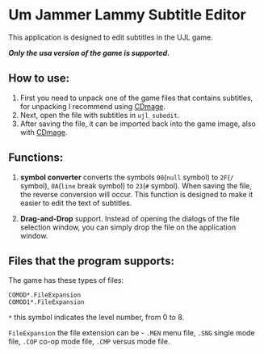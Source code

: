 # Um Jammer Lammy Subtitle Editor
This application is designed to edit subtitles in the UJL game.

**_Only the usa version of the game is supported._**

## How to use:
1. First you need to unpack one of the game files that contains subtitles, for unpacking I recommend using [CDmage](https://www.emuparadise.me/links-and-downloads/General_CD_Utils/CDmage_1.02.1_Beta_5/20).
2. Next, open the file with subtitles in `ujl_subedit`.
3. After saving the file, it can be imported back into the game image, also with [CDmage](https://www.emuparadise.me/links-and-downloads/General_CD_Utils/CDmage_1.02.1_Beta_5/20).

## Functions:
1. **symbol converter** converts the symbols `00`(`null` symbol) to `2F`(`/` symbol), `0A`(`line` break symbol) to `23`(`#` symbol).
When saving the file, the reverse conversion will occur.
This function is designed to make it easier to edit the text of subtitles.

2. **Drag-and-Drop** support.
Instead of opening the dialogs of the file selection window, you can simply drop the file on the application window.

## Files that the program supports:
The game has these types of files:
```
COMOD*.FileExpansion
COMOD1*.FileExpansion
```
`*` this symbol indicates the level number, from 0 to 8.

`FileExpansion` the file extension can be - `.MEN` menu file, `.SNG` single mode file, `.COP` co-op mode file, `.CMP` versus mode file.
